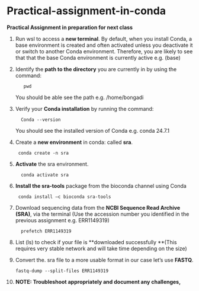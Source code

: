 # Practical-assignment-in-conda

**Practical Assignment in preparation for next class**

1.	Run wsl to access a **new terminal**.
    By default, when you install Conda, a base environment is created and often activated unless you deactivate it or switch to another Conda environment. Therefore, you are     likely to see that that the base Conda environment is currently active e.g.  (base) 

2.	Identify the **path to the directory** you are currently in by using the command:  

  	       pwd
      You should be able see the path e.g.    /home/bongadi

4.	Verify your **Conda installation** by running the command:     

  	      Conda --version 
	 You should see the installed version of Conda e.g. conda 24.7.1
 
6.	Create a **new environment** in conda: called **sra**.

  	     conda create -n sra
8.	**Activate** the sra environment.
               
          conda activate sra

9.	**Install the sra-tools** package from the bioconda channel using Conda

         conda install –c bioconda sra-tools

10.	Download sequencing data from the **NCBI Sequence Read Archive (SRA)**, via the terminal (Use the accession number you identified in the previous assignment e.g. 
    ERR1149319)

  	      prefetch ERR1149319

11.	List (ls) to check if your file is **downloaded successfully **(This requires very stable network and will take time depending on the size)

12.	Convert the. sra file to a more usable format in our case let’s use **FASTQ**.


   	    fastq-dump --split-files ERR1149319

14. **NOTE: Troubleshoot appropriately and document any challenges,**

